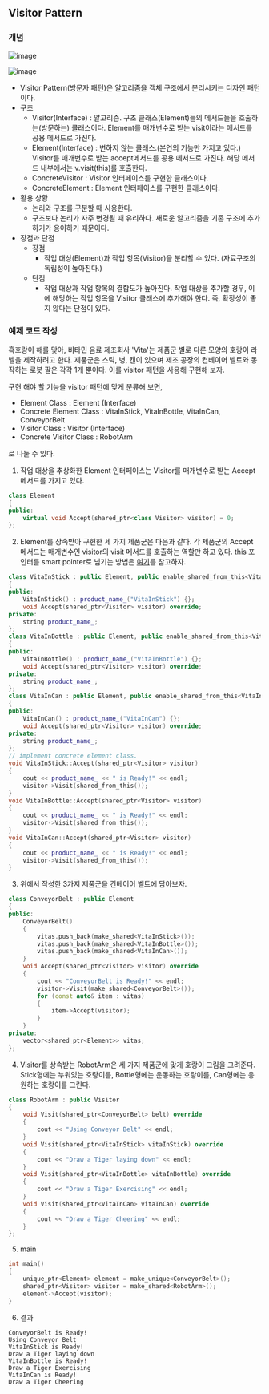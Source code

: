 ## Visitor Pattern

### 개념

![image](https://user-images.githubusercontent.com/5865308/194742588-4745b2fd-58cc-4c49-97a2-fed846e89e45.png)

![image](https://user-images.githubusercontent.com/5865308/206937419-28a1197d-9e18-4266-ac5f-06fb7964e644.png)
* Visitor Pattern(방문자 패턴)은 알고리즘을 객체 구조에서 분리시키는 디자인 패턴이다. 
* 구조 
  * Visitor(Interface) : 알고리즘. 구조 클래스(Element)들의 메서드들을 호출하는(방문하는) 클래스이다. Element를 매개변수로 받는 visit이라는 메서드를 공용 메서드로 가진다. 
  * Element(Interface) : 변하지 않는 클래스.(본연의 기능만 가지고 있다.) Visitor를 매개변수로 받는 accept메서드를 공용 메서드로 가진다. 해당 메서드 내부에서는 v.visit(this)를 호출한다. 
  * ConcreteVisitor : Visitor 인터페이스를 구현한 클래스이다.
  * ConcreteElement : Element 인터페이스를 구현한 클래스이다. 
* 활용 상황 
  * 논리와 구조를 구분할 때 사용한다. 
  * 구조보다 논리가 자주 변경될 때 유리하다. 새로운 알고리즘을 기존 구조에 추가하기가 용이하기 때문이다.
* 장점과 단점 
  * 장점 
    * 작업 대상(Element)과 작업 항목(Visitor)을 분리할 수 있다. (자료구조의 독립성이 높아진다.)
  * 단점 
    * 작업 대상과 작업 항목의 결합도가 높아진다. 작업 대상을 추가할 경우, 이에 해당하는 작업 항목을 Visitor 클래스에 추가해야 한다. 즉, 확장성이 좋지 않다는 단점이 있다. 

### 예제 코드 작성

흑호랑이 해를 맞아, 비타민 음료 제조회사 'Vita'는 제품군 별로 다른 모양의 호랑이 라벨을 제작하려고 한다. 
제품군은 스틱, 병, 캔이 있으며 제조 공장의 컨베이어 벨트와 동작하는 로봇 팔은 각각 1개 뿐이다. 
이를 visitor 패턴을 사용해 구현해 보자. 

구현 해야 할 기능을 visitor 패턴에 맞게 분류해 보면,
* Element Class : Element (Interface)
* Concrete Element Class : VitaInStick, VitaInBottle, VitaInCan, ConveyorBelt
* Visitor Class : Visitor (Interface)
* Concrete Visitor Class : RobotArm 

로 나눌 수 있다.

1. 작업 대상을 추상화한 Element 인터페이스는 Visitor를 매개변수로 받는 Accept 메서드를 가지고 있다. 
```c++
class Element
{
public:
    virtual void Accept(shared_ptr<class Visitor> visitor) = 0;
};
```

2. Element를 상속받아 구현한 세 가지 제품군은 다음과 같다. 각 제품군의 Accept 메서드는 매개변수인 visitor의 visit 메서드를 호출하는 역할만 하고 있다. 
this 포인터를 smart pointer로 넘기는 방법은 [여기](https://bunhere.tistory.com/460)를 참고하자. 
```c++
class VitaInStick : public Element, public enable_shared_from_this<VitaInStick>
{
public:
    VitaInStick() : product_name_("VitaInStick") {};
    void Accept(shared_ptr<Visitor> visitor) override;
private:
    string product_name_;
};
class VitaInBottle : public Element, public enable_shared_from_this<VitaInBottle>
{
public:
    VitaInBottle() : product_name_("VitaInBottle") {};
    void Accept(shared_ptr<Visitor> visitor) override;
private:
    string product_name_;
};
class VitaInCan : public Element, public enable_shared_from_this<VitaInCan>
{
public:
    VitaInCan() : product_name_("VitaInCan") {};
    void Accept(shared_ptr<Visitor> visitor) override;
private:
    string product_name_;
};
// implement concrete element class.
void VitaInStick::Accept(shared_ptr<Visitor> visitor)
{
    cout << product_name_ << " is Ready!" << endl;
    visitor->Visit(shared_from_this());
}
void VitaInBottle::Accept(shared_ptr<Visitor> visitor)
{
    cout << product_name_ << " is Ready!" << endl;
    visitor->Visit(shared_from_this());
}
void VitaInCan::Accept(shared_ptr<Visitor> visitor)
{
    cout << product_name_ << " is Ready!" << endl;
    visitor->Visit(shared_from_this());
}
```

3. 위에서 작성한 3가지 제품군을 컨베이어 벨트에 담아보자.
```c++
class ConveyorBelt : public Element
{
public:
    ConveyorBelt()
    {
        vitas.push_back(make_shared<VitaInStick>());
        vitas.push_back(make_shared<VitaInBottle>());
        vitas.push_back(make_shared<VitaInCan>());
    }
    void Accept(shared_ptr<Visitor> visitor) override
    {
        cout << "ConveyorBelt is Ready!" << endl;
        visitor->Visit(make_shared<ConveyorBelt>());
        for (const auto& item : vitas)
        {
            item->Accept(visitor);
        }
    }
private:
    vector<shared_ptr<Element>> vitas;
};
```

4. Visitor를 상속받는 RobotArm은 세 가지 제품군에 맞게 호랑이 그림을 그려준다.   
Stick형에는 누워있는 호랑이를, Bottle형에는 운동하는 호랑이를, Can형에는 응원하는 호랑이를 그린다. 
```c++
class RobotArm : public Visitor
{
    void Visit(shared_ptr<ConveyorBelt> belt) override
    {
        cout << "Using Conveyor Belt" << endl;
    }
    void Visit(shared_ptr<VitaInStick> vitaInStick) override
    {
        cout << "Draw a Tiger laying down" << endl;
    }
    void Visit(shared_ptr<VitaInBottle> vitaInBottle) override
    {
        cout << "Draw a Tiger Exercising" << endl;
    }
    void Visit(shared_ptr<VitaInCan> vitaInCan) override
    {
        cout << "Draw a Tiger Cheering" << endl;
    }
};
```
 
5. main
```c++
int main()
{
    unique_ptr<Element> element = make_unique<ConveyorBelt>();
    shared_ptr<Visitor> visitor = make_shared<RobotArm>();
    element->Accept(visitor);
}
```

6. 결과 
```text
ConveyorBelt is Ready!
Using Conveyor Belt
VitaInStick is Ready!
Draw a Tiger laying down
VitaInBottle is Ready!
Draw a Tiger Exercising
VitaInCan is Ready!
Draw a Tiger Cheering
```
